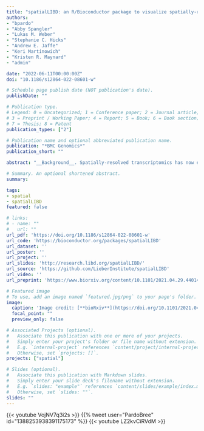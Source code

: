 ```yaml
---
title: "spatialLIBD: an R/Bioconductor package to visualize spatially-resolved transcriptomics data"
authors:
- "bpardo"
- "Abby Spangler"
- "Lukas M. Weber"
- "Stephanie C. Hicks"
- "Andrew E. Jaffe"
- "Keri Martinowich"
- "Kristen R. Maynard"
- "admin"

date: "2022-06-11T00:00:00Z"
doi: "10.1186/s12864-022-08601-w"

# Schedule page publish date (NOT publication's date).
publishDate: ""

# Publication type.
# Legend: 0 = Uncategorized; 1 = Conference paper; 2 = Journal article;
# 3 = Preprint / Working Paper; 4 = Report; 5 = Book; 6 = Book section;
# 7 = Thesis; 8 = Patent
publication_types: ["2"]

# Publication name and optional abbreviated publication name.
publication: "*BMC Genomics*"
publication_short: ""

abstract: "__Background__. Spatially-resolved transcriptomics has now enabled the quantification of high-throughput and transcriptome-wide gene expression in intact tissue while also retaining the spatial coordinates. Incorporating the precise spatial mapping of gene activity advances our understanding of intact tissue-specific biological processes. In order to interpret these novel spatial data types, interactive visualization tools are necessary. __Results__. We describe _spatialLIBD_, an R/Bioconductor package to interactively explore spatially-resolved transcriptomics data generated with the 10x Genomics Visium platform. The package contains functions to interactively access, visualize, and inspect the observed spatial gene expression data and data-driven clusters identified with supervised or unsupervised analyses, either on the user’s computer or through a web application. __Conclusions__. _spatialLIBD_ is available at https://bioconductor.org/packages/spatialLIBD. It is fully compatible with SpatialExperiment and the Bioconductor ecosystem. Its functionality facilitates analyzing and interactively exploring spatially-resolved data from the Visium platform."

# Summary. An optional shortened abstract.
summary:

tags:
- spatial
- spatialLIBD
featured: false

# links:
# - name: ""
#   url: ""
url_pdf: 'https://doi.org/10.1186/s12864-022-08601-w'
url_code: 'https://bioconductor.org/packages/spatialLIBD'
url_dataset: ''
url_poster: ''
url_project: ''
url_slides: 'http://research.libd.org/spatialLIBD/'
url_source: 'https://github.com/LieberInstitute/spatialLIBD'
url_video: ''
url_preprint: 'https://www.biorxiv.org/content/10.1101/2021.04.29.440149v1'

# Featured image
# To use, add an image named `featured.jpg/png` to your page's folder. 
image:
  caption: 'Image credit: [**bioRxiv**](https://doi.org/10.1101/2021.04.29.440149)'
  focal_point: ""
  preview_only: false

# Associated Projects (optional).
#   Associate this publication with one or more of your projects.
#   Simply enter your project's folder or file name without extension.
#   E.g. `internal-project` references `content/project/internal-project/index.md`.
#   Otherwise, set `projects: []`.
projects: ["spatial"]

# Slides (optional).
#   Associate this publication with Markdown slides.
#   Simply enter your slide deck's filename without extension.
#   E.g. `slides: "example"` references `content/slides/example/index.md`.
#   Otherwise, set `slides: ""`.
slides: ""
---
```


<!--

{{% callout note %}}
Click the *Cite* button above to demo the feature to enable visitors to import publication metadata into their reference management software.
{{% /callout %}}

{{% callout note %}}
Click the *Slides* button above to demo Academic's Markdown slides feature.
{{% /callout %}}

Supplementary notes can be added here, including [code and math](https://sourcethemes.com/academic/docs/writing-markdown-latex/).
-->

{{< youtube VojNV7q3i2s >}}
{{% tweet user="PardoBree" id="1388253938391175173" %}}
{{< youtube LZ2kvCiRVdM >}}
